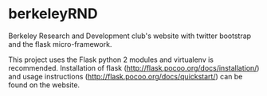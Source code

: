 berkeleyRND
===========

Berkeley Research and Development club's website with twitter bootstrap
and the flask micro-framework.

This project uses the Flask python 2 modules and virtualenv is recommended.
Installation of flask (http://flask.pocoo.org/docs/installation/) and usage
instructions (http://flask.pocoo.org/docs/quickstart/) can be found on the
website.
